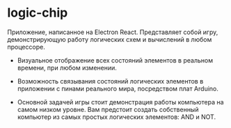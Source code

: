 # logic-chip
Приложение, написанное на Electron React.
Представляет собой игру, демонстрирующую работу логических схем и вычислений в любом процессоре.

- Визуальное отображение всех состояний элементов в реальном времени, при любом изменении.

- Возможность связывания состояний логических элементов в приложении с пинами реального мира, посредством плат Arduino.

- Основной задачей игры стоит демонстрация работы компьютера на самом низком уровне. Вам предстоит создать собственный компьютер из самых простых логических элементов: AND и NOT.